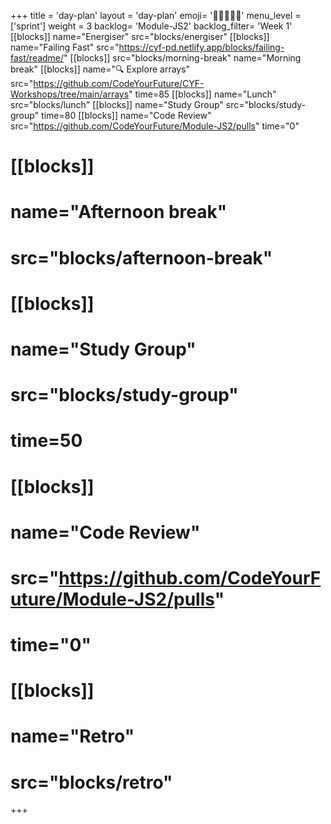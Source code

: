 +++
title = 'day-plan'
layout = 'day-plan'
emoji= '🧑🏽‍🤝‍🧑🏽'
menu_level = ['sprint']
weight = 3
backlog= 'Module-JS2'
backlog_filter= 'Week 1'
[[blocks]]
name="Energiser"
src="blocks/energiser"
[[blocks]]
name="Failing Fast"
src="https://cyf-pd.netlify.app/blocks/failing-fast/readme/"
[[blocks]]
src="blocks/morning-break"
name="Morning break"
[[blocks]]
name="🔍 Explore arrays"
src="https://github.com/CodeYourFuture/CYF-Workshops/tree/main/arrays"
time=85
[[blocks]]
name="Lunch"
src="blocks/lunch"
[[blocks]]
name="Study Group"
src="blocks/study-group"
time=80
[[blocks]]
name="Code Review"
src="https://github.com/CodeYourFuture/Module-JS2/pulls"
time="0"
# [[blocks]]
# name="Afternoon break"
# src="blocks/afternoon-break"
# [[blocks]]
# name="Study Group"
# src="blocks/study-group"
# time=50
# [[blocks]]
# name="Code Review"
# src="https://github.com/CodeYourFuture/Module-JS2/pulls"
# time="0"
# [[blocks]]
# name="Retro"
# src="blocks/retro"
+++
